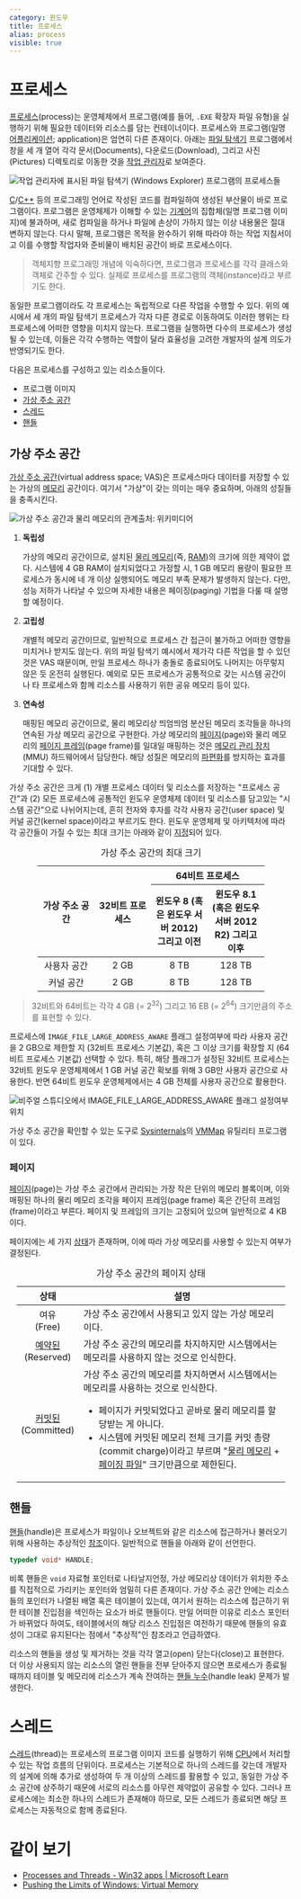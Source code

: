 ```yaml
---
category: 윈도우
title: 프로세스
alias: process
visible: true
---
```

# 프로세스
[프로세스](https://ko.wikipedia.org/wiki/프로세스)(process)는 운영체제에서 프로그램(예를 들어, `.EXE` 확장자 파일 유형)을 실행하기 위해 필요한 데이터와 리소스를 담는 컨테이너이다. 프로세스와 프로그램(일명 [어플리케이션](https://ko.wikipedia.org/wiki/응용_소프트웨어); application)은 엄연히 다른 존재이다. 아래는 [파일 탐색기](https://ko.wikipedia.org/wiki/파일_탐색기) 프로그램에서 창을 세 개 열어 각각 문서(Documents), 다운로드(Download), 그리고 사진(Pictures) 디렉토리로 이동한 것을 [작업 관리자](https://ko.wikipedia.org/wiki/작업_관리자_(윈도우))로 보여준다.

![작업 관리자에 표시된 파일 탐색기 (Windows Explorer) 프로그램의 프로세스들](./images/process_application_difference.png)

[C](ko.C.md)/[C++](ko.Cpp.md) 등의 프로그래밍 언어로 작성된 코드를 컴파일하여 생성된 부산물이 바로 프로그램이다. 프로그램은 운영체제가 이해할 수 있는 [기계어](https://ko.wikipedia.org/wiki/기계어)의 집합체(일명 프로그램 이미지)에 불과하며, 새로 컴파일을 하거나 파일에 손상이 가하지 않는 이상 내용물은 절대 변하지 않는다. 다시 말해, 프로그램은 목적을 완수하기 위해 따라야 하는 작업 지침서이고 이를 수행할 작업자와 준비물이 배치된 공간이 바로 프로세스이다.

> 객체지향 프로그래밍 개념에 익숙하다면, 프로그램과 프로세스를 각각 클래스와 객체로 간주할 수 있다. 실제로 프로세스를 프로그램의 객체(instance)라고 부르기도 한다.

동일한 프로그램이라도 각 프로세스는 독립적으로 다른 작업을 수행할 수 있다. 위의 예시에서 세 개의 파일 탐색기 프로세스가 각자 다른 경로로 이동하여도 이러한 행위는 타 프로세스에 어떠한 영향을 미치지 않는다. 프로그램을 실행하면 다수의 프로세스가 생성될 수 있는데, 이들은 각각 수행하는 역할이 달라 효율성을 고려한 개발자의 설계 의도가 반영되기도 한다.

다음은 프로세스를 구성하고 있는 리소스들이다.

* 프로그램 이미지
* [가상 주소 공간](#가상-주소-공간)
* [스레드](#스레드)
* [핸들](#핸들)

## 가상 주소 공간
[가상 주소 공간](https://ko.wikipedia.org/wiki/가상_주소_공간)(virtual address space; VAS)은 프로세스마다 데이터를 저장할 수 있는 가상의 [메모리](ko.Memory.md) 공간이다. 여기서 "가상"이 갖는 의미는 매우 중요하며, 아래의 성질들을 충족시킨다.

![가상 주소 공간과 물리 메모리의 관계<sub><i>출처: <a href="https://commons.wikimedia.org/wiki/File:Virtual_address_space_and_physical_address_space_relationship.svg">위키미디어</a></i></sub>](./images/process_vas.png)

1. **독립성**

    가상의 메모리 공간이므로, 설치된 [물리 메모리](https://ko.wikipedia.org/wiki/주기억장치)(즉, [RAM](https://ko.wikipedia.org/wiki/랜덤_액세스_메모리))의 크기에 의한 제약이 없다. 시스템에 4 GB RAM이 설치되었다고 가정할 시, 1 GB 메모리 용량이 필요한 프로세스가 동시에 네 개 이상 실행되어도 메모리 부족 문제가 발생하지 않는다. 다만, 성능 저하가 나타날 수 있으며 자세한 내용은 페이징(paging) 기법을 다룰 때 설명할 예정이다.

2. **고립성**

    개별적 메모리 공간이므로, 일반적으로 프로세스 간 접근이 불가하고 어떠한 영향을 미치거나 받지도 않는다. 위의 파일 탐색기 예시에서 제가각 다른 작업을 할 수 있던 것은 VAS 때문이며, 만일 프로세스 하나가 충돌로 종료되어도 나머지는 아무렇지 않은 듯 온전히 실행된다. 예외로 모든 프로세스가 공통적으로 갖는 시스템 공간이나 타 프로세스와 함께 리소스를 사용하기 위한 공유 메모리 등이 있다.

3. **연속성**

    매핑된 메모리 공간이므로, 물리 메모리상 띄엄띄엄 분산된 메모리 조각들을 하나의 연속된 가상 메모리 공간으로 구현한다. 가상 메모리의 [페이지](#페이지)(page)와 물리 메모리의 [페이지 프레임](#페이지)(page frame)를 일대일 매핑하는 것은 [메모리 관리 장치](https://ko.wikipedia.org/wiki/메모리_관리_장치)(MMU) 하드웨어에서 담당한다. 해당 성질은 메모리의 [파편화](https://en.wikipedia.org/wiki/Fragmentation_(computing))를 방지하는 효과를 기대할 수 있다.

가상 주소 공간은 크게 (1) 개별 프로세스 데이터 및 리소스를 저장하는 "프로세스 공간"과 (2) 모든 프로세스에 공통적인 윈도우 운영체제 데이터 및 리소스를 담고있는 "시스템 공간"으로 나뉘어지는데, 흔히 전자와 후자를 각각 사용자 공간(user space) 및 커널 공간(kernel space)이라고 부르기도 한다. 윈도우 운영체제 및 아키텍처에 따라 각 공간들이 가질 수 있는 최대 크기는 아래와 같이 [지정](https://learn.microsoft.com/en-us/windows/win32/memory/memory-limits-for-windows-releases)되어 있다.

<table style="table-layout: fixed; width: 80%; margin: auto;">
<caption style="caption-side: top;">가상 주소 공간의 최대 크기</caption>
<colgroup><col style="width: 25%;"/><col style="width: 25%;"/><col style="width: 25%;"/><col style="width: 25%;"/></colgroup>
<thead><tr><th rowspan="2" style="text-align: center;">가상 주소 공간</th><th rowspan="2" style="text-align: center;">32비트 프로세스</th><th colspan="2" style="text-align: center; border-bottom-style: none;">64비트 프로세스</th></tr><tr><th style="text-align: center;">윈도우 8 (혹은 윈도우 서버 2012) 그리고 이전</th><th style="text-align: center;">윈도우 8.1 (혹은 윈도우 서버 2012 R2) 그리고 이후</th></tr></thead>
<tbody style="text-align: center;">
<tr><td>사용자 공간</td><td>2 GB</td><td>8 TB</td><td>128 TB</td></tr>
<tr><td>커널 공간</td><td>2 GB</td><td>8 TB</td><td>128 TB</td></tr>
</tbody>
</table>

> 32비트와 64비트는 각각 4 GB (= $2^{32}$) 그리고 16 EB (= $2^{64}$) 크기만큼의 주소를 표현할 수 있다.

프로세스에 `IMAGE_FILE_LARGE_ADDRESS_AWARE` 플래그 설정여부에 따라 사용자 공간을 2 GB으로 제한할 지 (32비트 프로세스 기본값), 혹은 그 이상 크기를 확장할 지 (64비트 프로세스 기본값) 선택할 수 있다. 특히, 해당 플래그가 설정된 32비트 프로세스는 32비트 윈도우 운영체제에서 1 GB 커널 공간 확보를 위해 3 GB만 사용자 공간으로 사용한다. 반면 64비트 윈도우 운영체제에서는 4 GB 전체를 사용자 공간으로 활용한다.

![비주얼 스튜디오에서 <code>IMAGE_FILE_LARGE_ADDRESS_AWARE</code> 플래그 설정여부 위치](./images/process_large_addresses.png)

가상 주소 공간을 확인할 수 있는 도구로 [Sysinternals](ko.Sysinternals.md)의 [VMMap](ko.VMMap.md) 유틸리티 프로그램이 있다.

### 페이지
[페이지](https://ko.wikipedia.org/wiki/페이지_(컴퓨터_메모리))(page)는 가상 주소 공간에서 관리되는 가장 작은 단위의 메모리 블록이며, 이와 매핑된 하나의 물리 메모리 조각을 페이지 프레임(page frame) 혹은 간단히 프레임(frame)이라고 부른다. 페이지 및 프레임의 크기는 고정되어 있으며 일반적으로 4 KB이다.

페이지에는 세 가지 [상태](https://learn.microsoft.com/en-us/windows/win32/memory/page-state)가 존재하며, 이에 따라 가상 메모리를 사용할 수 있는지 여부가 결정된다.

<table style="width: 95%; margin: auto;">
<caption style="caption-side: top;">가상 주소 공간의 페이지 상태</caption>
<colgroup><col style="width: 10%;"/><col style="width: 90%;"/></colgroup>
<thead><tr><th style="text-align: center;">상태</th><th style="text-align: center;">설명</th></tr></thead>
<tbody><tr><td style="text-align: center;">여유<br/>(Free)</td><td>가상 주소 공간에서 사용되고 있지 않는 가상 메모리이다.</td></tr>
<tr><td style="text-align: center;"><a href="ko.Memory.md#가상-메모리">예약된</a><br/>(Reserved)</td><td>가상 주소 공간의 메모리를 차지하지만 시스템에서는 메모리를 사용하지 않는 것으로 인식한다.</td></tr>
<tr><td style="text-align: center;"><a href="ko.Memory.md#커밋된-메모리">커밋된</a><br/>(Committed)</td><td>가상 주소 공간의 메모리를 차지하면서 시스템에서는 메모리를 사용하는 것으로 인식한다.<ul><li>페이지가 커밋되었다고 곧바로 물리 메모리를 할당받는 게 아니다.</li><li>시스템에 커밋된 메모리 전체 크기를 커밋 총량(commit charge)이라고 부르며 "<a href="ko.Memory.md#메모리">물리 메모리</a> + <a href="ko.Memory.md#페이징-파일">페이징 파일</a>" 크기만큼으로 제한된다.</li></ul></td></tr></tbody>
</table>

## 핸들
[핸들](https://ko.wikipedia.org/wiki/핸들_(컴퓨팅))(handle)은 프로세스가 파일이나 오브젝트와 같은 리소스에 접근하거나 불러오기 위해 사용하는 추상적인 [참조](ko.C.md#포인터)이다. 일반적으로 핸들을 아래와 같이 선언한다.

```c
typedef void* HANDLE;
```

비록 핸들은 `void` 자료형 포인터로 나타날지언정, 가상 메모리상 데이터가 위치한 주소를 직접적으로 가리키는 포인터와 엄밀히 다른 존재이다. 가상 주소 공간 안에는 리소스들의 포인터가 나열된 배열 혹은 테이블이 있는데, 여기서 원하는 리소스에 접근하기 위한 테이블 진입점을 색인하는 요소가 바로 핸들이다. 만일 어떠한 이유로 리소스 포인터가 바뀌었다 하여도, 테이블에서의 해당 리소스 진입점은 여전하기 때문에 핸들의 유효성이 그대로 유지된다는 점에서 "추상적"인 참조라고 언급하였다.

리소스의 핸들을 생성 및 제거하는 것을 각각 열고(open) 닫는다(close)고 표현한다. 더 이상 사용되지 않는 리소스의 열린 핸들을 전부 닫아주지 않으면 프로세스가 종료될 때까지 테이블 및 메모리에 리소스가 계속 잔여하는 [핸들 누수](https://ko.wikipedia.org/wiki/핸들_누수)(handle leak) 문제가 발생한다.

# 스레드
[스레드](https://ko.wikipedia.org/wiki/스레드_(컴퓨팅))(thread)는 프로세스의 프로그램 이미지 코드를 실행하기 위해 [CPU](ko.Processor.md)에서 처리할 수 있는 작업 흐름의 단위이다. 프로세스는 기본적으로 하나의 스레드를 갖는데 개발자의 설계에 의해 추가로 생성하여 두 개 이상의 스레드를 활용할 수 있고, 동일한 가상 주소 공간에 상주하기 때문에 서로의 리소스를 아무런 제약없이 공유할 수 있다. 그러나 프로세스에는 최소한 하나의 스레드가 존재해야 하므로, 모든 스레드가 종료되면 해당 프로세스는 자동적으로 함께 종료된다.

# 같이 보기
* [Processes and Threads - Win32 apps &#124; Microsoft Learn](https://learn.microsoft.com/en-us/windows/win32/procthread/processes-and-threads)
* [Pushing the Limits of Windows: Virtual Memory](https://techcommunity.microsoft.com/t5/windows-blog-archive/pushing-the-limits-of-windows-virtual-memory/ba-p/723750)
